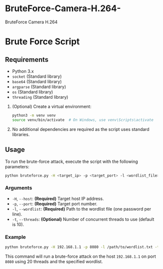 # BruteForce-Camera-H.264-
BruteForce Camera H.264 

# Brute Force Script 

## Requirements

- Python 3.x
- `socket` (Standard library)
- `base64` (Standard library)
- `argparse` (Standard library)
- `os` (Standard library)
- `threading` (Standard library)


1. (Optional) Create a virtual environment:

   ```bash
   python3 -m venv venv
   source venv/bin/activate  # On Windows, use venv\Scripts\activate
   ```

3. No additional dependencies are required as the script uses standard libraries.

## Usage

To run the brute-force attack, execute the script with the following parameters:

```bash
python bruteforce.py -H <target_ip> -p <target_port> -l <wordlist_file> [-t <threads>]
```

### Arguments

- `-H`, `--host`: **(Required)** Target host IP address.
- `-p`, `--port`: **(Required)** Target port number.
- `-l`, `--wordlist`: **(Required)** Path to the wordlist file (one password per line).
- `-t`, `--threads`: **(Optional)** Number of concurrent threads to use (default is 10).

### Example

```bash
python bruteforce.py -H 192.168.1.1 -p 8080 -l /path/to/wordlist.txt -t 20
```

This command will run a brute-force attack on the host `192.168.1.1` on port `8080` using 20 threads and the specified wordlist.


